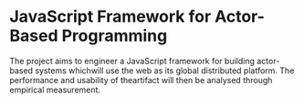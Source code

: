 # JavaScript Framework for Actor-Based Programming
The project aims to engineer a JavaScript framework for building actor-based systems whichwill  use  the  web  as  its  global  distributed  platform.   The  performance  and  usability  of  theartifact will then be analysed through empirical measurement.